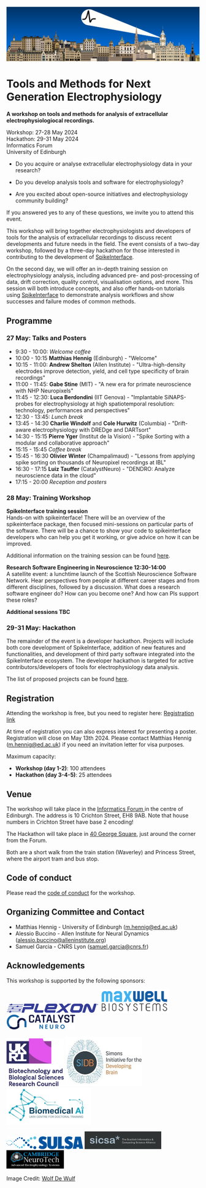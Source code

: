 
![image](spikeworkshop.png)

# Tools and Methods for Next Generation Electrophysiology

**A workshop on tools and methods for analysis of extracellular electrophysiologiocal recordings.**

Workshop: 27-28 May 2024 <br />
Hackathon: 29-31 May 2024 <br />
Informatics Forum <br />
University of Edinburgh 

* Do you acquire or analyse extracellular electrophysiology data in your research? 

* Do you develop analysis tools and software for electrophysiology?

* Are you excited about open-source initiatives and electrophysiology community building?

If you answered yes to any of these questions, we invite you to attend this event.

This workshop will bring together electrophysiologists and developers of tools for the analysis of extracellular recordings to discuss recent developments and future needs in the field. The event 
consists of a two-day workshop, followed by a three-day hackathon for those interested in contributing to the development of [SpikeInterface](https://spikeinterface.readthedocs.io/en/latest/).

On the second day, we will offer an in-depth training session on electrophysiology analysis, including advanced pre- and post-processing of data, drift correction, quality control, visualisation options, and more. This session will both introduce concepts, and also offer hands-on tutorials using [SpikeInterface](https://spikeinterface.readthedocs.io/en/latest/) to demonstrate analysis workflows and show successes and failure modes of common methods.

## Programme

### 27 May: Talks and Posters

- 9:30 - 10:00: *Welcome coffee*
- 10:00 - 10:15 **Matthias Hennig** (Edinburgh) - "Welcome"
- 10:15 - 11:00: **Andrew Shelton** (Allen Institute) - "Ultra-high-density electrodes improve detection, yield, and cell type specificity of brain recordings"
- 11:00 - 11:45: **Gabe Stine** (MIT) - "A new era for primate neuroscience with NHP Neuropixels"
- 11:45 - 12:30: **Luca Berdondini** (IIT Genova) - "Implantable SiNAPS-probes for electrophysiology at high spatiotemporal resolution: technology, performances and perspectives"
- 12:30 - 13:45: *Lunch break*
- 13:45 - 14:30 **Charlie Windolf** and **Cole Hurwitz** (Columbia) - "Drift-aware electrophysiology with DREDge and DARTsort"
- 14:30 - 15:15 **Pierre Yger** (Institut de la Vision) - "Spike Sorting with a modular and collaborative approach"
- 15:15 - 15:45 *Coffee break*
- 15:45 - 16:30 **Olivier Winter** (Champalimaud) - "Lessons from applying spike sorting on thousands of Neuropixel recordings at IBL"
- 16:30 - 17:15 **Luiz Tauffer** (CatalystNeuro) - "DENDRO: Analyze neuroscience data in the cloud"
- 17:15 - 20:00 *Reception and posters*

### 28 May: Training Workshop

**SpikeInterface training session**<br />
Hands-on with spikeinterface! There will be an overview of the spikeinterface package, then focused mini-sessions on particular parts of the software. There will be a chance to show your code to spikeinterface developers who can help you get it working, or give advice on how it can be improved.

Additional information on the training session can be found [here](https://github.com/SpikeInterface/SpikeInterface-Training-Edinburgh-May24/blob/main/README.md).

**Research Software Engineering in Neuroscience 12:30-14:00**<br />
A satellite event: a lunchtime launch of the Scottish Neuroscience Software Network. Hear perspectives from people at different career stages and from different disciplines, followed by a discussion. What does a research software engineer do? How can you become one? And how can PIs support these roles?

**Additional sessions TBC**

### 29-31 May: Hackathon

The remainder of the event is a developer hackathon. Projects will include both core development of SpikeInterface, addition of new features and functionalities, and development of third party software integrated into the SpikeInterface ecosystem. The developer hackathon is targeted for active contributors/developers of tools for electrophysiology data analysis.

The list of proposed projects can be found [here](https://github.com/SpikeInterface/SpikeInterface-Hackathon-Edinburgh-May24/issues).

## Registration

Attending the workshop is free, but you need to register here:
[Registration link](https://forms.gle/iaBgEuw24wzzhJpF8)

At time of registration you can also express interest for presenting a poster. Registration will close on May 13th 2024. Please contact Matthias Hennig (m.hennig@ed.ac.uk) if you need an invitation letter for visa purposes.

Maximum capacity:
* **Workshop (day 1-2)**: 100 attendees
* **Hackathon (day 3-4-5)**: 25 attendees

## Venue

The workshop will take place in the [Informatics Forum ](https://en.wikipedia.org/wiki/Informatics_Forum) in the centre of Edinburgh. The address is 10 Crichton Street, EH8 9AB. Note that house numbers in Crichton Street have base 2 encoding! 

The Hackathon will take place in [40 George Square](https://www.uoecollection.com/conferences-events/venue-hubs/old-town-campus/40-george-square/), just around the corner from the Forum.

Both are a short walk from the train station (Waverley) and Princess Street, where the airport tram and bus stop.

## Code of conduct

Please read the [code of conduct](code-of-conduct/) for the workshop.

## Organizing Committee and Contact

* Matthias Hennig - University of Edinburgh ([m.hennig@ed.ac.uk](mailto:m.hennig@ed.ac.uk)) 
* Alessio Buccino - Allen Institute for Neural Dynamics ([alessio.buccino@alleninstitute.org](mailto:alessio.buccino@alleninstitute.org))
* Samuel Garcia - CNRS Lyon ([samuel.garcia@cnrs.fr](mailto:samuel.garcia@cnrs.fr))



## Acknowledgements

This workshop is supported by the following sponsors:

[<img src="plexon.png" alt="Plexon" width="240"/>](https://plexon.com/)
[<img src="maxwellbiosystems.png" alt="Plexon" width="180"/>](https://www.mxwbio.com/)
[<img src="catalyst.png" alt="Catalyst Neuro" width="180"/>](https://www.catalystneuro.com/)

[<img src="bbsrc.png" alt="BBSRC" width="150"/>](https://www.ukri.org/councils/bbsrc/)
[<img src="sidb.jpg" alt="SIDB" width="200"/>](https://sidb.org.uk/)
[<img src="cdt.jpg" alt="BiomedAI CDT" width="220"/>](https://web.inf.ed.ac.uk/cdt/biomedical-ai)

[<img src="sulsa.png" alt="Scottish Universities Life Sciences Alliance" width="200"/>](https://sulsa.ac.uk/)
[<img src="sicsa.jpg" alt="Scottish Informatics and Computer Science Alliance" width="200"/>](https://www.sicsa.ac.uk/)
[<img src="cnt2.png" alt="Cambridge NeuroTech" width="150"/>](https://www.cambridgeneurotech.com/)

Image Credit: [Wolf De Wulf](https://www.wolfdewulf.eu/)
